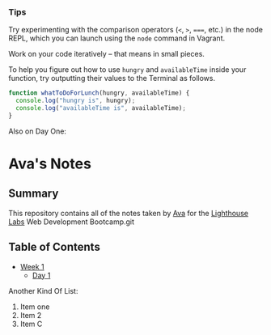 ### Tips

Try experimenting with the comparison operators (`<`, `>`, `===`, etc.) in the node REPL, which you can launch using the `node` command in Vagrant.

Work on your code iteratively – that means in small pieces. 

To help you figure out how to use `hungry` and `availableTime` inside your function, try outputting their values to the Terminal as follows.

```javascript
function whatToDoForLunch(hungry, availableTime) {
  console.log("hungry is", hungry);
  console.log("availableTime is", availableTime);
}
```

Also on Day One:

# Ava's Notes

## Summary 

This repository contains all of the notes taken by [Ava](https://github.com/azulverdosa) for the [Lighthouse Labs](https://www.lighthouselabs.ca/) Web Development Bootcamp.git

## Table of Contents
* [Week 1](/Week_1)
  * [Day 1](/Week-!/Day_1)

Another Kind Of List:
1. Item one
2. Item 2
3. Item C